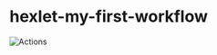 # hexlet-my-first-workflow
![Actions](hhttps://github.com/garryfisher/hexlet-my-first-workflow/actions/workflows/hello-world.yml/badge.svg)
